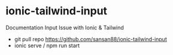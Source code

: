 # ionic-tailwind-input
Documentation Input Issue with Ionic &amp; Tailwind

- git pull repo https://github.com/sansan88/ionic-tailwind-input
- ionic serve / npm run start
